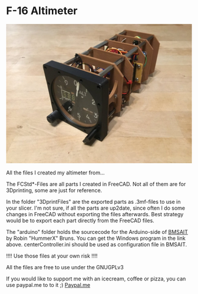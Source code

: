# F-16 Altimeter

![Altimeter](pics/altimeter.jpg)

All the files I created my altimeter from...

The FCStd*-Files are all parts I created in FreeCAD. Not all of them are for 3Dprinting, some are just for reference.

In the folder "3DprintFiles" are the exported parts as .3mf-files to use in your slicer. 
I'm not sure, if all the parts are up2date, since often I do some changes in FreeCAD without exporting the files afterwards.
Best strategy would be to export each part directly from the FreeCAD files.

The "arduino" folder holds the sourcecode for the Arduino-side of [BMSAIT](https://github.com/mihi4/BMSAIT) by Robin "HummerX" Bruns.
You can get the Windows program in the link above.
centerController.ini should be used as configuration file in BMSAIT.

!!!! Use those files at your own risk !!!!

All the files are free to use under the GNUGPLv3

If you would like to support me with an icecream, coffee or pizza, you can use paypal.me to to it ;)
[Paypal.me](https://paypal.me/MichiHirczy)
